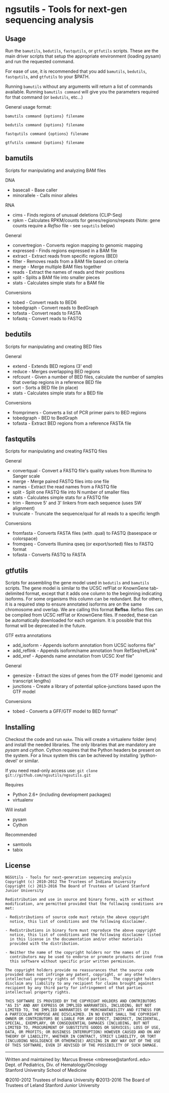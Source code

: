 ngsutils - Tools for next-gen sequencing analysis
===
Usage
---
Run the `bamutils`, `bedutils`, `fastqutils`, or `gtfutils` scripts. These are the main driver scripts 
that setup the appropriate environment (loading pysam) and run the requested command.

For ease of use, it is recommended that you add `bamutils`, `bedutils`, `fastqutils`, and `gtfutils` to your $PATH.

Running `bamutils` without any arguments will return a list of commands available.  Running `bamutils command`
will give you the parameters required for that command (or `bedutils`, etc...)

General usage format:

`bamutils command {options} filename`  

`bedutils command {options} filename`  

`fastqutils command {options} filename`  

`gtfutils command {options} filename`  

bamutils
---

Scripts for manipulating and analyzing BAM files

DNA

* basecall      - Base caller
* minorallele   - Calls minor alleles

RNA

* cims          - Finds regions of unusual deletions (CLIP-Seq)
* rpkm          - Calculates RPKM/counts for genes/regions/repeats (Note: gene counts require a *RefIso* file - see `sequtils` below)

General

* convertregion - Converts region mapping to genomic mapping
* expressed     - Finds regions expressed in a BAM file
* extract       - Extract reads from specific regions (BED)
* filter        - Removes reads from a BAM file based on criteria
* merge         - Merge multiple BAM files together
* reads         - Extract the names of reads and their positions
* split         - Splits a BAM file into smaller pieces
* stats         - Calculates simple stats for a BAM file

Conversions

* tobed         - Convert reads to BED6
* tobedgraph    - Convert reads to BedGraph
* tofasta       - Convert reads to FASTA
* tofastq       - Convert reads to FASTQ


bedutils
---

Scripts for manipulating and creating BED files

General

* extend       - Extends BED regions (3' end)
* reduce       - Merges overlapping BED regions
* refcount     - Given a number of BED files, calculate the number of samples that overlap regions in a reference BED file
* sort         - Sorts a BED file (in place)
* stats        - Calculates simple stats for a BED file

Conversions

* fromprimers  - Converts a list of PCR primer pairs to BED regions
* tobedgraph   - BED to BedGraph
* tofasta      - Extract BED regions from a reference FASTA file


fastqutils
---

Scripts for manipulating and creating FASTQ files

General

* convertqual  - Convert a FASTQ file's quality values from Illumina to Sanger scale
* merge        - Merge paired FASTQ files into one file
* names        - Extract the read names from a FASTQ file
* split        - Split one FASTQ file into N number of smaller files
* stats        - Calculates simple stats for a FASTQ file
* trim         - Remove 5' and 3' linkers from each sequence (uses SW alignment)
* truncate     - Truncate the sequence/qual for all reads to a specific length

Conversions

* fromfasta    - Converts FASTA files (with .qual) to FASTQ (basespace or colorspace)
* fromqseq     - Converts Illumina qseq (or export/sorted) files to FASTQ format
* tofasta      - Converts FASTQ to FASTA


gtfutils
---

Scripts for assembling the gene model used in `bedutils` and `bamutils` scripts. The gene model is similar to the UCSC refFlat or KnownGene
tab-delimited format, except that it adds one column to the beginning indicating isoforms. For some organisms this column can be redundant. 
But for others, it is a required step to ensure annotated isoforms are on the same chromosome and overlap. We are calling this format 
**RefIso**. RefIso files can be compiled from UCSC refFlat or KnownGene files. If needed, these can be automatically downloaded for each 
organism. It is possible that this format will be deprecated in the future.

GTF extra annotations

* add_isoform  - Appends isoform annotation from UCSC isoforms file"
* add_reflink  - Appends isoform/name annotation from RefSeq/refLink"
* add_xref     - Appends name annotation from UCSC Xref file"

General

* genesize     - Extract the sizes of genes from the GTF model (genomic and transcript lengths)
* junctions    - Create a library of potential splice-junctions based upon the GTF model

Conversions

* tobed        - Converts a GFF/GTF model to BED format"


Installing
---

Checkout the code and run `make`. This will create a virtualenv folder (env) and install the needed libraries. The only libraries that are
mandatory are *pysam* and *cython*. Cython requires that the Python headers be present on the system. For a linux system this can be
achieved by installing 'python-devel' or similar.

If you need read-only access use:
`git clone git://github.com/ngsutils/ngsutils.git`

Requires

* Python 2.6+ (including development packages)
* virtualenv

Will install

* pysam
* Cython

Recommended

* samtools
* tabix

License
---

    NGSUtils - Tools for next-generation sequencing analysis  
    Copyright (c) 2010-2012 The Trustees of Indiana University
    Copyright (c) 2013-2016 The Board of Trustees of Leland Stanford Junior University

    Redistribution and use in source and binary forms, with or without
    modification, are permitted provided that the following conditions are
    met:

    - Redistributions of source code must retain the above copyright
      notice, this list of conditions and the following disclaimer.

    - Redistributions in binary form must reproduce the above copyright
      notice, this list of conditions and the following disclaimer listed
      in this license in the documentation and/or other materials
      provided with the distribution.

    - Neither the name of the copyright holders nor the names of its
      contributors may be used to endorse or promote products derived from
      this software without specific prior written permission.

    The copyright holders provide no reassurances that the source code
    provided does not infringe any patent, copyright, or any other
    intellectual property rights of third parties.  The copyright holders
    disclaim any liability to any recipient for claims brought against
    recipient by any third party for infringement of that parties
    intellectual property rights.

    THIS SOFTWARE IS PROVIDED BY THE COPYRIGHT HOLDERS AND CONTRIBUTORS
    "AS IS" AND ANY EXPRESS OR IMPLIED WARRANTIES, INCLUDING, BUT NOT
    LIMITED TO, THE IMPLIED WARRANTIES OF MERCHANTABILITY AND FITNESS FOR
    A PARTICULAR PURPOSE ARE DISCLAIMED. IN NO EVENT SHALL THE COPYRIGHT
    OWNER OR CONTRIBUTORS BE LIABLE FOR ANY DIRECT, INDIRECT, INCIDENTAL,
    SPECIAL, EXEMPLARY, OR CONSEQUENTIAL DAMAGES (INCLUDING, BUT NOT
    LIMITED TO, PROCUREMENT OF SUBSTITUTE GOODS OR SERVICES; LOSS OF USE,
    DATA, OR PROFITS; OR BUSINESS INTERRUPTION) HOWEVER CAUSED AND ON ANY
    THEORY OF LIABILITY, WHETHER IN CONTRACT, STRICT LIABILITY, OR TORT
    (INCLUDING NEGLIGENCE OR OTHERWISE) ARISING IN ANY WAY OUT OF THE USE
    OF THIS SOFTWARE, EVEN IF ADVISED OF THE POSSIBILITY OF SUCH DAMAGE.
---

Written and maintained by: Marcus Breese <mbreese@stanford..edu>  
Dept. of Pediatrics, Div. of Hematology/Oncology  
Stanford University School of Medicine


&copy;2010-2012 Trustees of Indiana University
&copy;2013-2016 The Board of Trustees of Leland Stanford Junior University

